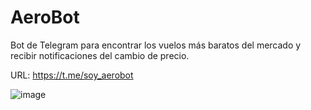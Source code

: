 # AeroBot
Bot de Telegram para encontrar los vuelos más baratos del mercado y recibir notificaciones del cambio de precio. 

URL: https://t.me/soy_aerobot

![image](https://user-images.githubusercontent.com/63805385/166247040-e0674376-9c8e-4b18-9e4b-6fc9228c88b6.png)

